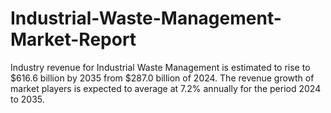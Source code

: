 # Industrial-Waste-Management-Market-Report
Industry revenue for Industrial Waste Management is estimated to rise to $616.6 billion by 2035 from $287.0 billion of 2024. The revenue growth of market players is expected to average at 7.2% annually for the period 2024 to 2035.
